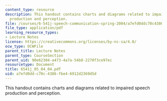 ```yaml
---
content_type: resource
description: This handout contains charts and diagrams related to impaired speech
  production and perception.
file: /courses/6-541j-speech-communication-spring-2004/a7efd0ddc70c4386fbe46912d2369d5d_6541j_05_04_04.pdf
file_type: application/pdf
learning_resource_types:
- Lecture Notes
license: https://creativecommons.org/licenses/by-nc-sa/4.0/
ocw_type: OCWFile
parent_title: Lecture Notes
parent_type: CourseSection
parent_uid: 90e62304-a473-4a7a-54b8-2270f3ce97ec
resourcetype: Document
title: 6541j_05_04_04.pdf
uid: a7efd0dd-c70c-4386-fbe4-6912d2369d5d
---
```

This handout contains charts and diagrams related to impaired speech production and perception.